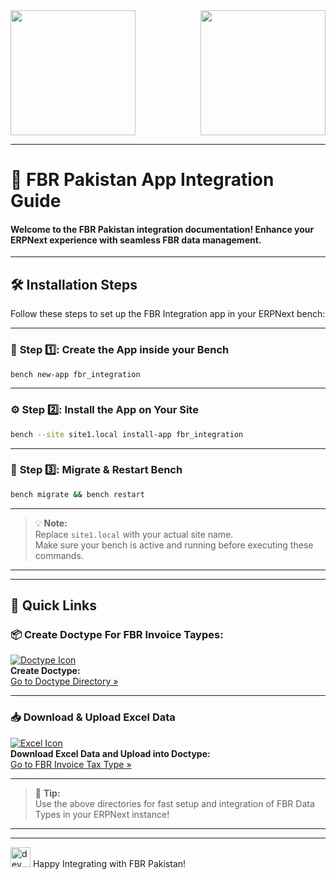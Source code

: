 <img src="https://github.com/user-attachments/assets/d23aa314-1b8b-4a67-a518-d3bde2aca452" width="200" align="left"/>
<img src="https://github.com/user-attachments/assets/40c6f01b-d18d-4178-b507-cda0a9280e8f" width="200" align="right"/>
<br clear="both"/>
<hr/>

# 🚀 FBR Pakistan App Integration Guide

#### Welcome to the **FBR Pakistan** integration documentation! Enhance your ERPNext experience with seamless FBR data management.
---

## 🛠️ Installation Steps

Follow these steps to set up the FBR Integration app in your ERPNext bench:

---

### 🏁 **Step 1️⃣: Create the App inside your Bench**
```bash
bench new-app fbr_integration
```
---

### ⚙️ **Step 2️⃣: Install the App on Your Site**
```bash
bench --site site1.local install-app fbr_integration
```
---

### 🔄 **Step 3️⃣: Migrate & Restart Bench**
```bash
bench migrate && bench restart
```
---

> 💡 **Note:**  
> Replace `site1.local` with your actual site name.  
> Make sure your bench is active and running before executing these commands.

---

---

## 📝 Quick Links

### 📦 Create Doctype For FBR Invoice Taypes:  
[![Doctype Icon](https://img.icons8.com/fluency/24/000000/documents.png)](https://github.com/ERPNEXT-PAKISTAN/FBR-Pakistan/tree/main/Doctype)  
**Create Doctype:**  
[Go to Doctype Directory »](https://github.com/ERPNEXT-PAKISTAN/FBR-Pakistan/tree/main/Doctype)

---

### 📥 Download & Upload Excel Data  
[![Excel Icon](https://img.icons8.com/fluency/24/000000/ms-excel.png)](https://github.com/ERPNEXT-PAKISTAN/FBR-Pakistan/tree/main/FBR%20Tax%20Type%20Excel%20Data)  
**Download Excel Data and Upload into Doctype:**  
[Go to FBR Invoice Tax Type »](https://github.com/ERPNEXT-PAKISTAN/FBR-Pakistan/tree/main/FBR%20Tax%20Type%20Excel%20Data)

---

> 🚀 **Tip:**  
> Use the above directories for fast setup and integration of FBR Data Types in your ERPNext instance!

---


---

<img src="https://img.icons8.com/fluency/48/000000/developer.png" width="32" alt="dev icon"/>  
Happy Integrating with FBR Pakistan!
